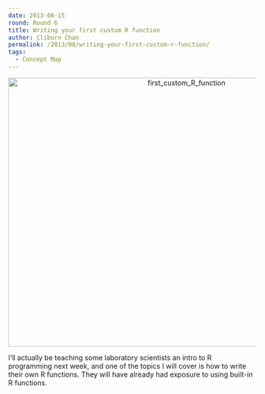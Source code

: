 ```yaml
---
date: 2013-08-15
round: Round 6
title: Writing your first custom R function
author: Cliburn Chan
permalink: /2013/08/writing-your-first-custom-r-function/
tags:
  - Concept Map
---
```

<p style="text-align: center;">
  <a href="/training-course/uploads/2013/08/first_custom_R_function.png"><img class="alignnone size-large wp-image-3902" alt="first_custom_R_function" src="/training-course/uploads/2013/08/first_custom_R_function-1024x791.png" width="707" height="546" /></a>
</p>

I&#8217;ll actually be teaching some laboratory scientists an intro to R programming next week, and one of the topics I will cover is how to write their own R functions. They will have already had exposure to using built-in R functions.
